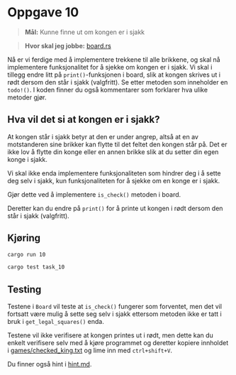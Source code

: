 # Oppgave 10
> **Mål:** Kunne finne ut om kongen er i sjakk

> **Hvor skal jeg jobbe:** [board.rs](board.rs)

Nå er vi ferdige med å implementere trekkene til alle brikkene, og skal nå implementere funksjonalitet for å sjekke 
om kongen er i sjakk. Vi skal i tillegg endre litt på `print()`-funksjonen i board, slik at kongen skrives ut i rødt 
dersom den står i sjakk (valgfritt). Se etter metoden som inneholder en `todo!()`. I koden finner du også kommentarer
som forklarer hva ulike metoder gjør.

## Hva vil det si at kongen er i sjakk?
At kongen står i sjakk betyr at den er under angrep, altså at en av motstanderen sine brikker kan flytte til det 
feltet den kongen står på. Det er ikke lov å flytte din konge eller en annen brikke slik at du setter din egen konge 
i sjakk.

Vi skal ikke enda implementere funksjonaliteten som hindrer deg i å sette deg selv i sjakk, kun funksjonaliteten for 
å sjekke om en konge er i sjakk.

Gjør dette ved å implementere `is_check()` metoden i board.

Deretter kan du endre på `print()` for å printe ut kongen i rødt dersom den står i sjakk (valgfritt).

## Kjøring
```bash
cargo run 10
```
```bash
cargo test task_10
```

## Testing
Testene i `Board` vil teste at `is_check()` fungerer som forventet, men det vil fortsatt være mulig å sette seg selv 
i sjakk ettersom metoden ikke er tatt i bruk i `get_legal_squares()` enda.

Testene vil ikke verifisere at kongen printes ut i rødt, men dette kan du enkelt verifisere
selv med å kjøre programmet og deretter kopiere innholdet i [games/checked_king.txt](../../games/checked_king.txt) og lime inn
med `ctrl+shift+V`.

Du finner også hint i [hint.md](hint.md).